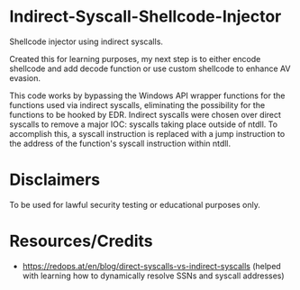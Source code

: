 # Indirect-Syscall-Shellcode-Injector
Shellcode injector using indirect syscalls.

Created this for learning purposes, my next step is to either encode shellcode and add decode function or use custom shellcode to enhance AV evasion.

This code works by bypassing the Windows API wrapper functions for the functions used via indirect syscalls, eliminating the possibility for the functions to be hooked by EDR. Indirect syscalls were chosen over direct syscalls to remove a major IOC: syscalls taking place outside of ntdll. To accomplish this, a syscall instruction is replaced with a jump instruction to the address of the function's syscall instruction within ntdll.

# Disclaimers 
To be used for lawful security testing or educational purposes only.

# Resources/Credits
- https://redops.at/en/blog/direct-syscalls-vs-indirect-syscalls (helped with learning how to dynamically resolve SSNs and syscall addresses)
